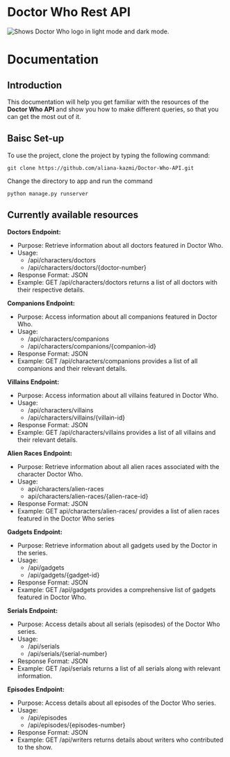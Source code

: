 # Doctor Who Rest API
<picture>
  <source media="(prefers-color-scheme: dark)" srcset="https://encrypted-tbn0.gstatic.com/images?q=tbn:ANd9GcTD0dyUwF1M7nZovb0te6lgBVJEAsZPnZT1cg&usqp=CAU">
  <source media="(prefers-color-scheme: light)" srcset="https://logos-world.net/wp-content/uploads/2020/12/Doctor-Who-Logo-2018-present.jpg">
  <img alt="Shows Doctor Who logo in light mode and dark mode." src="https://logos-world.net/wp-content/uploads/2020/12/Doctor-Who-Logo-2018-present.jpg">
</picture>

# Documentation


## Introduction
This documentation will help you get familiar with the resources of the **Doctor Who API** and show you how to make different queries, so that you can get the most out of it.

## Baisc Set-up

To use the project, clone the project by typing the following command:

```
git clone https://github.com/aliana-kazmi/Doctor-Who-API.git
```

Change the directory to app and run the command 

```
python manage.py runserver
```

## Currently available resources

**Doctors Endpoint:**
- Purpose: Retrieve information about all doctors featured in Doctor Who.
- Usage:
  - /api/characters/doctors
  - /api/characters/doctors/{doctor-number}
- Response Format: JSON
- Example: GET /api/characters/doctors returns a list of all doctors with their respective details.

**Companions Endpoint:**
- Purpose: Access information about all companions featured in Doctor Who.
- Usage:
  - /api/characters/companions
  - /api/characters/companions/{companion-id}
- Response Format: JSON
- Example: GET /api/characters/companions provides a list of all companions and their relevant details.

**Villains Endpoint:**
- Purpose: Access information about all villains featured in Doctor Who.
- Usage:
  - /api/characters/villains
  - /api/characters/villains/{villain-id}
- Response Format: JSON
- Example: GET /api/characters/villains provides a list of all villains and their relevant details.

**Alien Races Endpoint:**
- Purpose: Retrieve information about all alien races associated with the character Doctor Who.
- Usage:
  - api/characters/alien-races
  - api/characters/alien-races/{alien-race-id}
- Response Format: JSON
- Example: GET api/characters/alien-races/ provides a list of alien races featured in the Doctor Who series

**Gadgets Endpoint:**
- Purpose: Retrieve information about all gadgets used by the Doctor in the series.
- Usage:
  - /api/gadgets
  - /api/gadgets/{gadget-id}
- Response Format: JSON
- Example: GET /api/gadgets provides a comprehensive list of gadgets featured in Doctor Who.

**Serials Endpoint:**
- Purpose: Access details about all serials (episodes) of the Doctor Who series.
- Usage:
  - /api/serials
  - /api/serials/{serial-number}
- Response Format: JSON
- Example: GET /api/serials returns a list of all serials along with relevant information.

**Episodes Endpoint:**
- Purpose: Access details about all episodes of the Doctor Who series.
- Usage:
  - /api/episodes
  - /api/episodes/{episodes-number}
- Response Format: JSON
- Example: GET /api/writers returns details about writers who contributed to the show.




